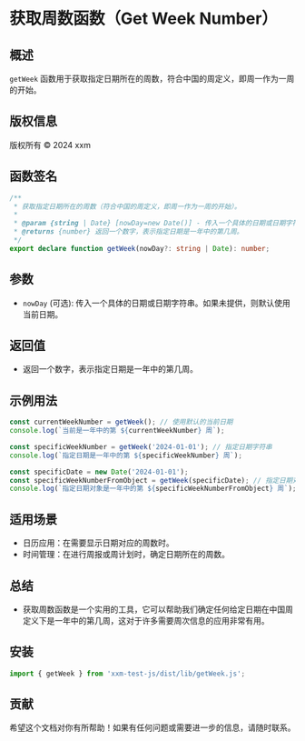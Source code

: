 # 获取周数函数（Get Week Number）

## 概述

`getWeek` 函数用于获取指定日期所在的周数，符合中国的周定义，即周一作为一周的开始。

## 版权信息

版权所有 © 2024 xxm

## 函数签名

```typescript
/**
 * 获取指定日期所在的周数（符合中国的周定义，即周一作为一周的开始）。
 * 
 * @param {string | Date} [nowDay=new Date()] - 传入一个具体的日期或日期字符串。默认为当前日期。
 * @returns {number} 返回一个数字，表示指定日期是一年中的第几周。
 */
export declare function getWeek(nowDay?: string | Date): number;
```

## 参数

- `nowDay` (可选): 传入一个具体的日期或日期字符串。如果未提供，则默认使用当前日期。

## 返回值

- 返回一个数字，表示指定日期是一年中的第几周。

## 示例用法

```js
const currentWeekNumber = getWeek(); // 使用默认的当前日期
console.log(`当前是一年中的第 ${currentWeekNumber} 周`);

const specificWeekNumber = getWeek('2024-01-01'); // 指定日期字符串
console.log(`指定日期是一年中的第 ${specificWeekNumber} 周`);

const specificDate = new Date('2024-01-01');
const specificWeekNumberFromObject = getWeek(specificDate); // 指定日期对象
console.log(`指定日期对象是一年中的第 ${specificWeekNumberFromObject} 周`);
```

## 适用场景

- 日历应用：在需要显示日期对应的周数时。
- 时间管理：在进行周报或周计划时，确定日期所在的周数。

## 总结

- 获取周数函数是一个实用的工具，它可以帮助我们确定任何给定日期在中国周定义下是一年中的第几周，这对于许多需要周次信息的应用非常有用。

## 安装

```js
import { getWeek } from 'xxm-test-js/dist/lib/getWeek.js';
```

## 贡献

希望这个文档对你有所帮助！如果有任何问题或需要进一步的信息，请随时联系。
